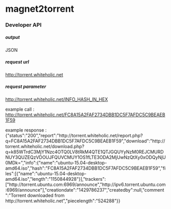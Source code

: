# magnet2torrent


### Developer API 







##### output

JSON









##### request url

http://torrent.whiteholic.net









##### request parameter

http://torrent.whiteholic.net/INFO_HASH_IN_HEX


example call : http://torrent.whiteholic.net/FC8A15A2FAF2734DBB1DC5F7AFDC5C9BEAEB1F59

example response : {"status":"200","report":"http:\/\/torrent.whiteholic.net\/report.php?q=FC8A15A2FAF2734DBB1DC5F7AFDC5C9BEAEB1F59","download":"http:\/\/torrent.whiteholic.net\/download.php?q=k85WTrdC3MjY1Nzc4OTQ0LV8tRkM4QTE1QTJGQUYyNzM0REJCMURDNUY3QUZEQzVDOUJFQUVCMUY1OS1fLTE3ODA2MjUwNzQtXy0xODQyNjU0MDk=","info":{"name":"ubuntu-15.04-desktop-amd64.iso","hash":"FC8A15A2FAF2734DBB1DC5F7AFDC5C9BEAEB1F59","files":[{"name":"ubuntu-15.04-desktop-amd64.iso","length":"1150844928"}],"trackers":["http:\/\/torrent.ubuntu.com:6969\/announce","http:\/\/ipv6.torrent.ubuntu.com:6969\/announce"],"creationdate":"1429786237","createdby":null,"comment":"Torrent downloaded from http:\/\/torrent.whiteholic.net","piecelength":"524288"}}

